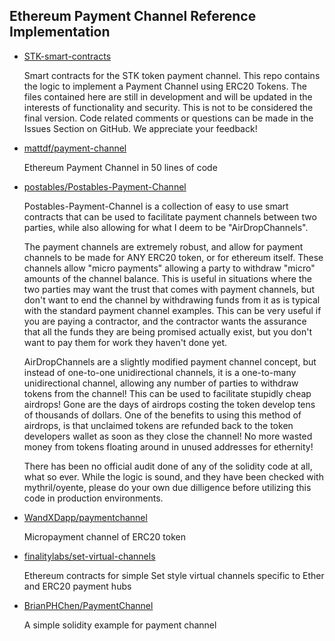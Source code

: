 ## Ethereum Payment Channel Reference Implementation
- [STK-smart-contracts](https://github.com/STKtoken/STK-smart-contracts)

    Smart contracts for the STK token payment channel. This repo contains the logic to implement a Payment Channel using ERC20 Tokens. The files contained here are still in development and will be updated in the interests of functionality and security. This is not to be considered the final version. Code related comments or questions can be made in the Issues Section on GitHub. We appreciate your feedback!

- [mattdf/payment-channel](https://github.com/mattdf/payment-channel)

    Ethereum Payment Channel in 50 lines of code

- [postables/Postables-Payment-Channel](https://github.com/postables/Postables-Payment-Channel)

    Postables-Payment-Channel is a collection of easy to use smart contracts that can be used to facilitate payment channels between two parties, while also allowing for what I deem to be "AirDropChannels".

    The payment channels are extremely robust, and allow for payment channels to be made for ANY ERC20 token, or for ethereum itself. These channels allow "micro payments" allowing a party to withdraw "micro" amounts of the channel balance. This is useful in situations where the two parties may want the trust that comes with payment channels, but don't want to end the channel by withdrawing funds from it as is typical with the standard payment channel examples. This can be very useful if you are paying a contractor, and the contractor wants the assurance that all the funds they are being promised actually exist, but you don't want to pay them for work they haven't done yet.

    AirDropChannels are a slightly modified payment channel concept, but instead of one-to-one unidirectional channels, it is a one-to-many unidirectional channel, allowing any number of parties to withdraw tokens from the channel! This can be used to facilitate stupidly cheap airdrops! Gone are the days of airdrops costing the token develop tens of thousands of dollars. One of the benefits to using this method of airdrops, is that unclaimed tokens are refunded back to the token developers wallet as soon as they close the channel! No more wasted money from tokens floating around in unused addresses for ethernity!

    There has been no official audit done of any of the solidity code at all, what so ever. While the logic is sound, and they have been checked with mythril/oyente, please do your own due dilligence before utilizing this code in production environments.

- [WandXDapp/paymentchannel](https://github.com/WandXDapp/paymentchannel)

    Micropayment channel of ERC20 token

- [finalitylabs/set-virtual-channels](https://github.com/finalitylabs/set-virtual-channels)

    Ethereum contracts for simple Set style virtual channels specific to Ether and ERC20 payment hubs

- [BrianPHChen/PaymentChannel](https://github.com/BrianPHChen/PaymentChannel)

    A simple solidity example for payment channel
